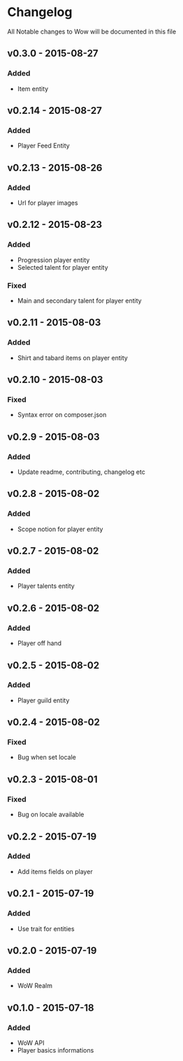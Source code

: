 # Changelog

All Notable changes to Wow will be documented in this file

## v0.3.0 - 2015-08-27

### Added
- Item entity


## v0.2.14 - 2015-08-27

### Added
- Player Feed Entity


## v0.2.13 - 2015-08-26

### Added
- Url for player images


## v0.2.12 - 2015-08-23

### Added
- Progression player entity
- Selected talent for player entity

### Fixed
- Main and secondary talent for player entity


## v0.2.11 - 2015-08-03

### Added
- Shirt and tabard items on player entity


## v0.2.10 - 2015-08-03

### Fixed
- Syntax error on composer.json


## v0.2.9 - 2015-08-03

### Added
- Update readme, contributing, changelog etc


## v0.2.8 - 2015-08-02

### Added
- Scope notion for player entity


## v0.2.7 - 2015-08-02

### Added
- Player talents entity


## v0.2.6 - 2015-08-02

### Added
- Player off hand


## v0.2.5 - 2015-08-02

### Added
- Player guild entity


## v0.2.4 - 2015-08-02

### Fixed
- Bug when set locale


## v0.2.3 - 2015-08-01

### Fixed
- Bug on locale available


## v0.2.2 - 2015-07-19

### Added
- Add items fields on player


## v0.2.1 - 2015-07-19

### Added
- Use trait for entities


## v0.2.0 - 2015-07-19

### Added
- WoW Realm


## v0.1.0 - 2015-07-18

### Added
- WoW API
- Player basics informations
